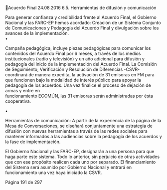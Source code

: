 Acuerdo Final 
24.08.2016 
6.5. Herramientas de difusión y comunicación 
 
Para generar confianza y credibilidad frente al Acuerdo Final, el Gobierno Nacional y las FARC-EP hemos 
acordado: 
Creación de un Sistema Conjunto de Comunicaciones y Pedagogía del Acuerdo Final y divulgación sobre 
los avances de la implementación.   
•

Campaña pedagógica, incluye piezas pedagógicas para comunicar los contenidos del Acuerdo Final 
por    6  meses,  a  través  de  los  medios  institucionales  (radio  y  televisión)  y  un  año  adicional  para 
difusión  y  pedagogía  del  inicio  de  la  implementación  del  Acuerdo  Final.    La  Comisión  de 
Seguimiento,  Verificación  y  Resolución  de  Diferencias  -CSVR-  coordinará  de  manera  expedita,  la 
activación  de  31  emisoras  en  FM  para  que  funcionen  bajo  la  modalidad  de  interés  público  para 
apoyar la pedagogía de los acuerdos. Una vez finalice el proceso de dejación de armas y entre en  
funcionamiento ECOMÚN, las 31 emisoras serán administradas por ésta cooperativa. 

•

Herramientas    de  comunicación:  A  partir  de  la  experiencia  de  la  página  de  la  Mesa  de 
Conversaciones, se diseñará conjuntamente una estrategia de difusión con nuevas herramientas a 
través de las redes sociales para mantener informados a las audiencias sobre la pedagogía de los 
acuerdos y la fase de implementación.  

El Gobierno Nacional y las FARC-EP, designarán a una persona para que haga parte este sistema. Todo lo 
anterior,  sin  perjuicio  de  otras  actividades  que  con  ese  propósito  realicen  cada  uno  por  separado.  El 
financiamiento  del  Sistema  será  asumido  por  Gobierno  Nacional  y  entrará  en  funcionamiento  una  vez 
haya iniciado la CSVR. 
 
 
 
 
 
 
 
 
 
 
 
 
 
 
Página 191 de 297 
 

